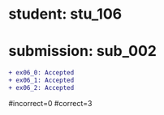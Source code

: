 # student: stu_106
# submission: sub_002

```diff
+ ex06_0: Accepted
+ ex06_1: Accepted
+ ex06_2: Accepted
```
#incorrect=0
#correct=3
